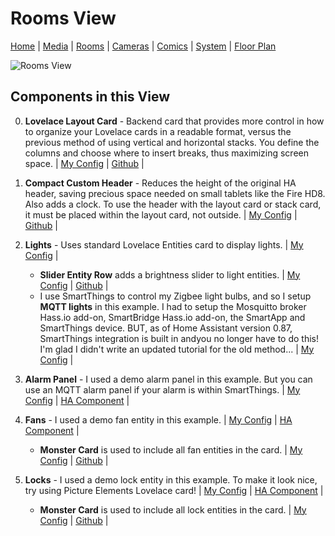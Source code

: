 # Rooms View

[Home](home.md) | [Media](media.md) | [Rooms](rooms.md) | [Cameras](cameras.md) | [Comics](comics.md) | [System](system.md) | [Floor Plan](floorplan.md) 

![Rooms View](https://github.com/dnguyen800/home-assistant-configuration-example/blob/master/images/rooms.png?raw=true)


## Components in this View
0) **Lovelace Layout Card** - Backend card that provides more control in how to organize your Lovelace cards in a readable format, versus the previous method of using vertical and horizontal stacks. You define the columns and choose where to insert breaks, thus maximizing screen space. | [My Config](https://github.com/dnguyen800/home-assistant-configuration-example/blob/7a63a37ee0b22a8af947cab6a3688eba5ad6efe3/configuration/ui-lovelace.yaml#L384-L386) | [Github](https://github.com/thomasloven/lovelace-layout-card) |

1) **Compact Custom Header** - Reduces the height of the original HA header, saving precious space needed on small tablets like the Fire HD8. Also adds a clock. To use the header with the layout card or stack card, it must be placed within the layout card, not outside. | [My Config](https://github.com/dnguyen800/home-assistant-configuration-example/blob/7a63a37ee0b22a8af947cab6a3688eba5ad6efe3/configuration/ui-lovelace.yaml#L387-L390) | [Github](https://github.com/maykar/compact-custom-header/) |

2) **Lights** - Uses standard Lovelace Entities card to display lights. | [My Config](https://github.com/dnguyen800/home-assistant-configuration-example/blob/7a63a37ee0b22a8af947cab6a3688eba5ad6efe3/configuration/ui-lovelace.yaml#L391-L409) |
    * **Slider Entity Row** adds a brightness slider to light entities. | [My Config](https://github.com/dnguyen800/home-assistant-configuration-example/blob/7a63a37ee0b22a8af947cab6a3688eba5ad6efe3/configuration/ui-lovelace.yaml#L396-L409) | [Github](https://github.com/thomasloven/lovelace-slider-entity-row) |
    * I use SmartThings to control my Zigbee light bulbs, and so I setup **MQTT lights** in this example. I had to setup the Mosquitto broker Hass.io add-on, SmartBridge Hass.io add-on, the SmartApp and SmartThings device. BUT, as of Home Assistant version 0.87, SmartThings integration is built in andyou no longer have to do this! I'm glad I didn't write an updated tutorial for the old method... | [My Config](https://github.com/dnguyen800/home-assistant-configuration-example/blob/c464015b67898ab87d38762f3f4858ecddc3ea87/configuration/config/lights.yaml#L5-L43) |

3) **Alarm Panel** - I used a demo alarm panel in this example. But you can use an MQTT alarm panel if your alarm is within SmartThings. | [My Config](https://github.com/dnguyen800/home-assistant-configuration-example/blob/7a63a37ee0b22a8af947cab6a3688eba5ad6efe3/configuration/ui-lovelace.yaml#L419-L420) | [HA Component](https://www.home-assistant.io/components/demo/) |

4) **Fans** - I used a demo fan entity in this example. | [My Config](https://github.com/dnguyen800/home-assistant-configuration-example/blob/7a63a37ee0b22a8af947cab6a3688eba5ad6efe3/configuration/ui-lovelace.yaml#L410-L417) | [HA Component](https://www.home-assistant.io/components/demo/) |
    * **Monster Card** is used to include all fan entities in the card. | [My Config](https://github.com/dnguyen800/home-assistant-configuration-example/blob/7a63a37ee0b22a8af947cab6a3688eba5ad6efe3/configuration/ui-lovelace.yaml#L410-L417) | [Github](https://community.home-assistant.io/t/lovelace-bringing-back-entity-filter-monster-card/58701) |

5) **Locks** - I used a demo lock entity in this example. To make it look nice, try using Picture Elements Lovelace card! | [My Config](https://github.com/dnguyen800/home-assistant-configuration-example/blob/7a63a37ee0b22a8af947cab6a3688eba5ad6efe3/configuration/ui-lovelace.yaml#L421-L428) | [HA Component](https://www.home-assistant.io/components/demo/) |
    * **Monster Card** is used to include all lock entities in the card. | [My Config](https://github.com/dnguyen800/home-assistant-configuration-example/blob/7a63a37ee0b22a8af947cab6a3688eba5ad6efe3/configuration/ui-lovelace.yaml#L421-L428) | [Github](https://community.home-assistant.io/t/lovelace-bringing-back-entity-filter-monster-card/58701) |
